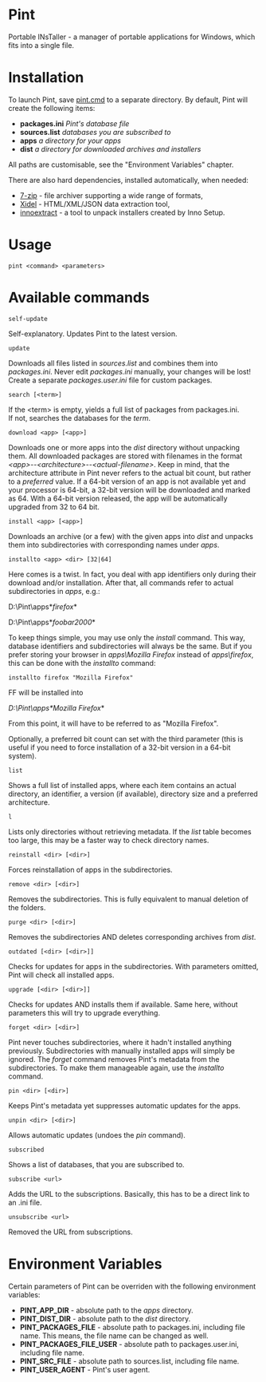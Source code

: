 # Pint
Portable INsTaller - a manager of portable applications for Windows, which fits into a single file.

# Installation
To launch Pint, save [pint.cmd](https://github.com/vensko/pint/raw/master/pint.cmd) to a separate directory. By default, Pint will create the following items:
- **packages.ini** *Pint's database file*
- **sources.list** *databases you are subscribed to*
- **apps** *a directory for your apps*
- **dist** *a directory for downloaded archives and installers*  

All paths are customisable, see the "Environment Variables" chapter.  
  
There are also hard dependencies, installed automatically, when needed:
- [7-zip](http://www.7-zip.org/) - file archiver supporting a wide range of formats,
- [Xidel](http://www.videlibri.de/xidel.html) - HTML/XML/JSON data extraction tool,
- [innoextract](http://constexpr.org/innoextract/) - a tool to unpack installers created by Inno Setup.

# Usage
```
pint <command> <parameters>
```

# Available commands
```
self-update
```
Self-explanatory. Updates Pint to the latest version.
```
update
```
Downloads all files listed in *sources.list* and combines them into *packages.ini*. Never edit *packages.ini* manually, your changes will be lost! Create a separate *packages.user.ini* file for custom packages.
```
search [<term>]
```
If the &lt;term&gt; is empty, yields a full list of packages from packages.ini.  
If not, searches the databases for the *term*.
```
download <app> [<app>]
```
Downloads one or more apps into the *dist* directory without unpacking them. All downloaded packages are stored with filenames in the format *&lt;app&gt;--&lt;architecture&gt;--&lt;actual-filename&gt;*. Keep in mind, that the architecture attribute in Pint never refers to the actual bit count, but rather to a *preferred* value. If a 64-bit version of an app is not available yet and your processor is 64-bit, a 32-bit version will be downloaded and marked as 64. With a 64-bit version released, the app will be automatically upgraded from 32 to 64 bit.
```
install <app> [<app>]
```
Downloads an archive (or a few) with the given apps into *dist* and unpacks them into subdirectories with corresponding names under *apps*.
```
installto <app> <dir> [32|64]
```
Here comes is a twist. In fact, you deal with app identifiers only during their download and/or installation. After that, all commands refer to actual subdirectories in *apps*, e.g.:  

D:\Pint\apps\**firefox**  

D:\Pint\apps\**foobar2000**  

To keep things simple, you may use only the *install* command. This way, database identifiers and subdirectories will always be the same. But if you prefer storing your browser in *apps\Mozilla Firefox* instead of *apps\firefox*, this can be done with the *installto* command:
```
installto firefox "Mozilla Firefox"
```
FF will be installed into  

*D:\Pint\apps\**Mozilla Firefox***  

From this point, it will have to be referred to as "Mozilla Firefox".  

Optionally, a preferred bit count can set with the third parameter (this is useful if you need to force installation of a 32-bit version in a 64-bit system).
```
list
```
Shows a full list of installed apps, where each item contains an actual directory, an identifier, a version (if available), directory size and a preferred architecture.
```
l
```
Lists only directories without retrieving metadata. If the *list* table becomes too large, this may be a faster way to check directory names.
```
reinstall <dir> [<dir>]
```
Forces reinstallation of apps in the subdirectories.
```
remove <dir> [<dir>]
```
Removes the subdirectories. This is fully equivalent to manual deletion of the folders.
```
purge <dir> [<dir>]
```
Removes the subdirectories AND deletes corresponding archives from *dist*.
```
outdated [<dir> [<dir>]]
```
Checks for updates for apps in the subdirectories. With parameters omitted, Pint will check all installed apps.
```
upgrade [<dir> [<dir>]]
```
Checks for updates AND installs them if available. Same here, without parameters this will try to upgrade everything.
```
forget <dir> [<dir>]
```
Pint never touches subdirectories, where it hadn't installed anything previously. Subdirectories with manually installed apps will simply be ignored. The *forget* command removes Pint's metadata from the subdirectories. To make them manageable again, use the *installto* command.
```
pin <dir> [<dir>]
```
Keeps Pint's metadata yet suppresses automatic updates for the apps.
```
unpin <dir> [<dir>]
```
Allows automatic updates (undoes the *pin* command).
```
subscribed
```
Shows a list of databases, that you are subscribed to.
```
subscribe <url>
```
Adds the URL to the subscriptions. Basically, this has to be a direct link to an .ini file.
```
unsubscribe <url>
```
Removed the URL from subscriptions.

# Environment Variables
Certain parameters of Pint can be overriden with the following environment variables:
 - **PINT_APP_DIR** - absolute path to the *apps* directory.
 - **PINT_DIST_DIR** - absolute path to the *dist* directory.
 - **PINT_PACKAGES_FILE** - absolute path to packages.ini, including file name. This means, the file name can be changed as well.
 - **PINT_PACKAGES_FILE_USER** - absolute path to packages.user.ini, including file name.
 - **PINT_SRC_FILE** - absolute path to sources.list, including file name.
 - **PINT_USER_AGENT** - Pint's user agent.